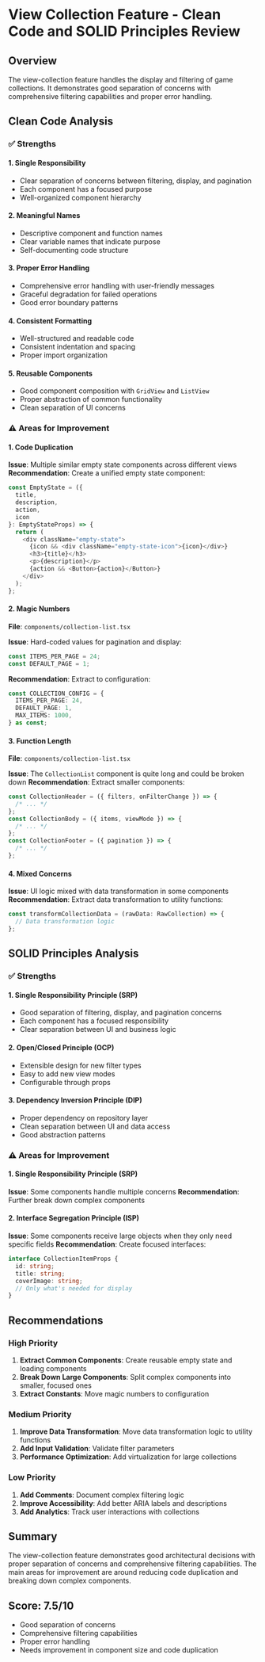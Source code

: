 # View Collection Feature - Clean Code and SOLID Principles Review

## Overview

The view-collection feature handles the display and filtering of game collections. It demonstrates good separation of concerns with comprehensive filtering capabilities and proper error handling.

## Clean Code Analysis

### ✅ Strengths

#### 1. **Single Responsibility**

- Clear separation of concerns between filtering, display, and pagination
- Each component has a focused purpose
- Well-organized component hierarchy

#### 2. **Meaningful Names**

- Descriptive component and function names
- Clear variable names that indicate purpose
- Self-documenting code structure

#### 3. **Proper Error Handling**

- Comprehensive error handling with user-friendly messages
- Graceful degradation for failed operations
- Good error boundary patterns

#### 4. **Consistent Formatting**

- Well-structured and readable code
- Consistent indentation and spacing
- Proper import organization

#### 5. **Reusable Components**

- Good component composition with `GridView` and `ListView`
- Proper abstraction of common functionality
- Clean separation of UI concerns

### ⚠️ Areas for Improvement

#### 1. **Code Duplication**

**Issue**: Multiple similar empty state components across different views
**Recommendation**: Create a unified empty state component:

```typescript
const EmptyState = ({
  title,
  description,
  action,
  icon
}: EmptyStateProps) => {
  return (
    <div className="empty-state">
      {icon && <div className="empty-state-icon">{icon}</div>}
      <h3>{title}</h3>
      <p>{description}</p>
      {action && <Button>{action}</Button>}
    </div>
  );
};
```

#### 2. **Magic Numbers**

**File**: `components/collection-list.tsx`

**Issue**: Hard-coded values for pagination and display:

```typescript
const ITEMS_PER_PAGE = 24;
const DEFAULT_PAGE = 1;
```

**Recommendation**: Extract to configuration:

```typescript
const COLLECTION_CONFIG = {
  ITEMS_PER_PAGE: 24,
  DEFAULT_PAGE: 1,
  MAX_ITEMS: 1000,
} as const;
```

#### 3. **Function Length**

**File**: `components/collection-list.tsx`

**Issue**: The `CollectionList` component is quite long and could be broken down
**Recommendation**: Extract smaller components:

```typescript
const CollectionHeader = ({ filters, onFilterChange }) => {
  /* ... */
};
const CollectionBody = ({ items, viewMode }) => {
  /* ... */
};
const CollectionFooter = ({ pagination }) => {
  /* ... */
};
```

#### 4. **Mixed Concerns**

**Issue**: UI logic mixed with data transformation in some components
**Recommendation**: Extract data transformation to utility functions:

```typescript
const transformCollectionData = (rawData: RawCollection) => {
  // Data transformation logic
};
```

## SOLID Principles Analysis

### ✅ Strengths

#### 1. **Single Responsibility Principle (SRP)**

- Good separation of filtering, display, and pagination concerns
- Each component has a focused responsibility
- Clear separation between UI and business logic

#### 2. **Open/Closed Principle (OCP)**

- Extensible design for new filter types
- Easy to add new view modes
- Configurable through props

#### 3. **Dependency Inversion Principle (DIP)**

- Proper dependency on repository layer
- Clean separation between UI and data access
- Good abstraction patterns

### ⚠️ Areas for Improvement

#### 1. **Single Responsibility Principle (SRP)**

**Issue**: Some components handle multiple concerns
**Recommendation**: Further break down complex components

#### 2. **Interface Segregation Principle (ISP)**

**Issue**: Some components receive large objects when they only need specific fields
**Recommendation**: Create focused interfaces:

```typescript
interface CollectionItemProps {
  id: string;
  title: string;
  coverImage: string;
  // Only what's needed for display
}
```

## Recommendations

### High Priority

1. **Extract Common Components**: Create reusable empty state and loading components
2. **Break Down Large Components**: Split complex components into smaller, focused ones
3. **Extract Constants**: Move magic numbers to configuration

### Medium Priority

1. **Improve Data Transformation**: Move data transformation logic to utility functions
2. **Add Input Validation**: Validate filter parameters
3. **Performance Optimization**: Add virtualization for large collections

### Low Priority

1. **Add Comments**: Document complex filtering logic
2. **Improve Accessibility**: Add better ARIA labels and descriptions
3. **Add Analytics**: Track user interactions with collections

## Summary

The view-collection feature demonstrates good architectural decisions with proper separation of concerns and comprehensive filtering capabilities. The main areas for improvement are around reducing code duplication and breaking down complex components.

## Score: 7.5/10

- Good separation of concerns
- Comprehensive filtering capabilities
- Proper error handling
- Needs improvement in component size and code duplication
